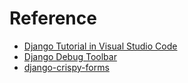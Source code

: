 # Reference

- [Django Tutorial in Visual Studio Code](https://code.visualstudio.com/docs/python/tutorial-django)
- [Django Debug Toolbar](https://django-debug-toolbar.readthedocs.io/)
- [django-crispy-forms](https://django-crispy-forms.readthedocs.io/)
